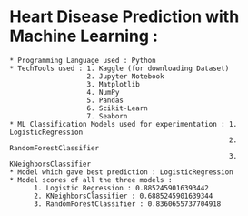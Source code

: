  # Heart Disease Prediction with Machine Learning :
    * Programming Language used : Python
    * TechTools used : 1. Kaggle (for downloading Dataset)
                       2. Jupyter Notebook
                       3. Matplotlib
                       4. NumPy
                       5. Pandas
                       6. Scikit-Learn
                       7. Seaborn
    * ML Classification Models used for experimentation : 1. LogisticRegression
                                                          2. RandomForestClassifier
                                                          3. KNeighborsClassifier
    * Model which gave best prediction : LogisticRegression
    * Model scores of all the three models :
          1. Logistic Regression : 0.8852459016393442
          2. KNeighborsClassifier : 0.6885245901639344
          3. RandomForestClassifier : 0.8360655737704918
    
    
